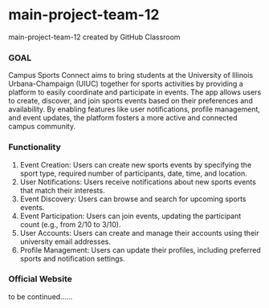 # main-project-team-12
main-project-team-12 created by GitHub Classroom

### GOAL
Campus Sports Connect aims to bring students at the University of Illinois Urbana-Champaign (UIUC) together for sports activities by providing a platform to easily coordinate and participate in events. The app allows users to create, discover, and join sports events based on their preferences and availability. By enabling features like user notifications, profile management, and event updates, the platform fosters a more active and connected campus community.

### Functionality 
1. Event Creation: Users can create new sports events by specifying the sport type, required number of participants, date, time, and location.
2. User Notifications: Users receive notifications about new sports events that match their interests.
3. Event Discovery: Users can browse and search for upcoming sports events.
4. Event Participation: Users can join events, updating the participant count (e.g., from 2/10 to 3/10).
5. User Accounts: Users can create and manage their accounts using their university email addresses.
6. Profile Management: Users can update their profiles, including preferred sports and notification settings.

### Official Website 

to be continued......
